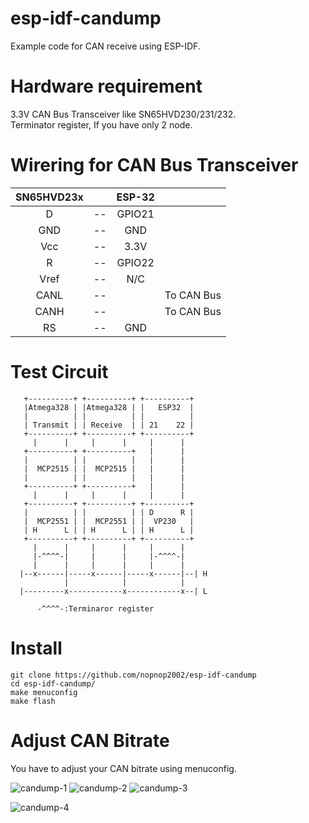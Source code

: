 # esp-idf-candump
Example code for CAN receive using ESP-IDF.   

# Hardware requirement    
3.3V CAN Bus Transceiver like SN65HVD230/231/232.   
Terminator register, If you have only 2 node.   

# Wirering for CAN Bus Transceiver   
|SN65HVD23x||ESP-32||
|:-:|:-:|:-:|:-:|
|D|--|GPIO21||
|GND|--|GND||
|Vcc|--|3.3V||
|R|--|GPIO22||
|Vref|--|N/C||
|CANL|--||To CAN Bus|
|CANH|--||To CAN Bus|
|RS|--|GND||

# Test Circuit   
```
   +----------+ +----------+ +----------+ 
   |Atmega328 | |Atmega328 | |   ESP32  | 
   |          | |          | |          | 
   | Transmit | | Receive  | | 21    22 | 
   +----------+ +----------+ +----------+ 
     |      |     |      |     |      |   
   +----------+ +----------+   |      |   
   |          | |          |   |      |   
   |  MCP2515 | |  MCP2515 |   |      |   
   |          | |          |   |      |   
   +----------+ +----------+   |      |   
     |      |     |      |     |      |   
   +----------+ +----------+ +----------+ 
   |          | |          | | D      R | 
   |  MCP2551 | |  MCP2551 | |  VP230   | 
   | H      L | | H      L | | H      L | 
   +----------+ +----------+ +----------+ 
     |      |     |      |     |      |   
     |-^^^^-|     |      |     |-^^^^-|   
     |      |     |      |     |      |   
  |--x------|-----x------|-----x------|--| H
            |            |            |
  |---------x------------x------------x--| L

      -^^^^-:Terminaror register

```

# Install   
```
git clone https://github.com/nopnop2002/esp-idf-candump
cd esp-idf-candump/
make menuconfig
make flash
```

# Adjust CAN Bitrate   
You have to adjust your CAN bitrate using menuconfig.   

![candump-1](https://user-images.githubusercontent.com/6020549/57606049-0b3a4d00-75a3-11e9-8efd-688ead135bb3.jpg)
![candump-2](https://user-images.githubusercontent.com/6020549/57606051-0b3a4d00-75a3-11e9-8bd3-4169e181a782.jpg)
![candump-3](https://user-images.githubusercontent.com/6020549/57606052-0bd2e380-75a3-11e9-99d4-9e2008c29fd4.jpg)

![candump-4](https://user-images.githubusercontent.com/6020549/57606053-0bd2e380-75a3-11e9-91ee-a52d892fcaff.jpg)

